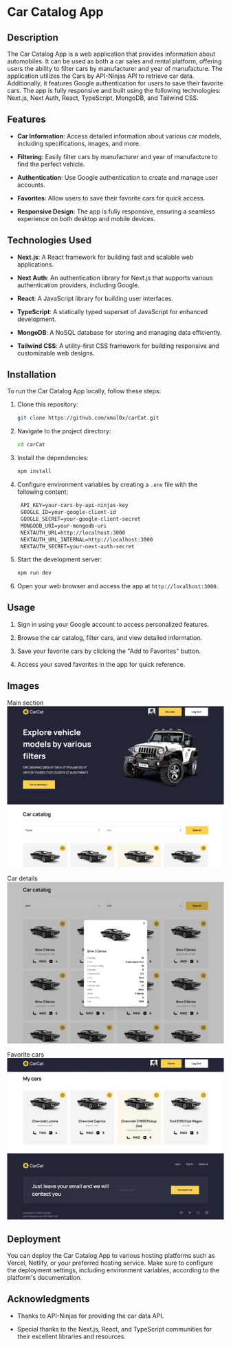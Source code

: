 # Car Catalog App

## Description

The Car Catalog App is a web application that provides information about automobiles. It can be used as both a car sales and rental platform, offering users the ability to filter cars by manufacturer and year of manufacture. The application utilizes the Cars by API-Ninjas API to retrieve car data. Additionally, it features Google authentication for users to save their favorite cars. The app is fully responsive and built using the following technologies: Next.js, Next Auth, React, TypeScript, MongoDB, and Tailwind CSS.

## Features

- **Car Information**: Access detailed information about various car models, including specifications, images, and more.

- **Filtering**: Easily filter cars by manufacturer and year of manufacture to find the perfect vehicle.

- **Authentication**: Use Google authentication to create and manage user accounts.

- **Favorites**: Allow users to save their favorite cars for quick access.

- **Responsive Design**: The app is fully responsive, ensuring a seamless experience on both desktop and mobile devices.

## Technologies Used

- **Next.js**: A React framework for building fast and scalable web applications.

- **Next Auth**: An authentication library for Next.js that supports various authentication providers, including Google.

- **React**: A JavaScript library for building user interfaces.

- **TypeScript**: A statically typed superset of JavaScript for enhanced development.

- **MongoDB**: A NoSQL database for storing and managing data efficiently.

- **Tailwind CSS**: A utility-first CSS framework for building responsive and customizable web designs.

## Installation

To run the Car Catalog App locally, follow these steps:

1. Clone this repository:

   ```bash
   git clone https://github.com/xmal0x/carCat.git
   ```

2. Navigate to the project directory:

   ```bash
   cd carCat
   ```

3. Install the dependencies:

   ```bash
   npm install
   ```

4. Configure environment variables by creating a `.env` file with the following content:

   ```plaintext
    API_KEY=your-cars-by-api-ninjas-key
    GOOGLE_ID=your-google-client-id
    GOOGLE_SECRET=your-google-client-secret
    MONGODB_URI=your-mongodb-uri
    NEXTAUTH_URL=http://localhost:3000
    NEXTAUTH_URL_INTERNAL=http://localhost:3000
    NEXTAUTH_SECRET=your-next-auth-secret
   ```

5. Start the development server:

   ```bash
   npm run dev
   ```

6. Open your web browser and access the app at `http://localhost:3000`.

## Usage

1. Sign in using your Google account to access personalized features.

2. Browse the car catalog, filter cars, and view detailed information.

3. Save your favorite cars by clicking the "Add to Favorites" button.

4. Access your saved favorites in the app for quick reference.

## Images

Main section
![img.png](img.png)

Car details
![img_1.png](img_1.png)

Favorite cars
![img_2.png](img_2.png)

## Deployment

You can deploy the Car Catalog App to various hosting platforms such as Vercel, Netlify, or your preferred hosting service. Make sure to configure the deployment settings, including environment variables, according to the platform's documentation.

## Acknowledgments

- Thanks to API-Ninjas for providing the car data API.

- Special thanks to the Next.js, React, and TypeScript communities for their excellent libraries and resources.
